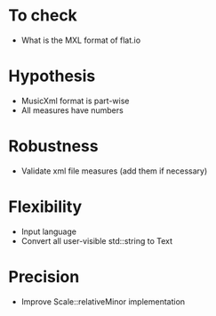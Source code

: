 # To check
* What is the MXL format of flat.io

# Hypothesis
* MusicXml format is part-wise
* All measures have numbers

# Robustness
* Validate xml file measures (add them if necessary)

# Flexibility
* Input language
* Convert all user-visible std::string to Text

# Precision
* Improve Scale::relativeMinor implementation